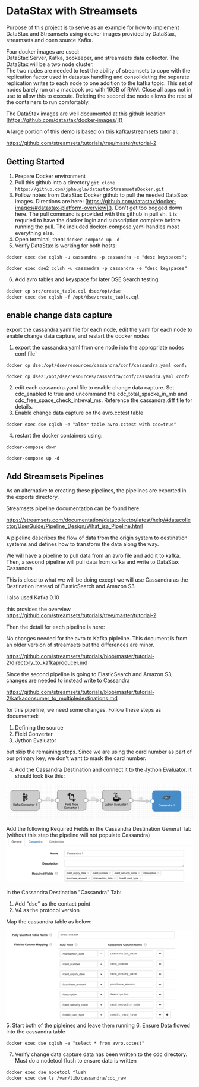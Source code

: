 # DataStax with Streamsets
Purpose of this project is to serve as an example for how to implement DataStax and Streamsets using docker images provided by DataStax, streamsets and open source Kafka.

Four docker images  are used:   
DataStax Server, Kafka, zookeeper, and streamsets data collector. The DataStax will be a two node cluster.  
The two nodes are needed to test the ability of streamsets to cope with the replication factor used in datastax handling and consolidating the separate replication writes to each node to one addition to the kafka topic.
This set of nodes barely run on a macbook pro with 16GB of RAM.  Close all apps not in use to allow this to execute.  Deleting the second dse node allows the rest of the containers to run comfortably.  

The DataStax images are well documented at this github location  [https://github.com/datastax/docker-images/]()

A large portion of this demo is based on this kafka/streamsets tutorial:

https://github.com/streamsets/tutorials/tree/master/tutorial-2

## Getting Started
1. Prepare Docker environment
2. Pull this github into a directory  `git clone https://github.com/jphaugla/datastaxStreamsetsDocker.git`
3. Follow notes from DataStax Docker github to pull the needed DataStax images.  Directions are here:  [https://github.com/datastax/docker-images/#datastax-platform-overview]().  Don't get too bogged down here.  The pull command is provided with this github in pull.sh. It is requried to have the docker login and subscription complete before running the pull.  The included docker-compose.yaml handles most everything else.
4. Open terminal, then: `docker-compose up -d`
5. Verify DataStax is working for both hosts:
```
docker exec dse cqlsh -u cassandra -p cassandra -e "desc keyspaces";
```
```
docker exec dse2 cqlsh -u cassandra -p cassandra -e "desc keyspaces"
```
6. Add avro tables and keyspace for later DSE Search testing:
```
docker cp src/create_table.cql dse:/opt/dse
docker exec dse cqlsh -f /opt/dse/create_table.cql
```

## enable change data capture

export the cassandra.yaml file for each node, edit the yaml for each node to enable change data capture, and restart the docker nodes

1. export the cassandra.yaml from one node into the appropriate nodes conf file`
```
docker cp dse:/opt/dse/resources/cassandra/conf/cassandra.yaml conf;
```
```
docker cp dse2:/opt/dse/resources/cassandra/conf/cassandra.yaml conf2
```
2. edit each cassandra.yaml file to enable change data capture.  Set cdc_enabled to true and uncommand the cdc_total_spacke_in_mb and cdc_free_space_check_intreval_ms.  Reference the cassandra.diff file for details.
3. Enable change data capture on the avro.cctest table
```
docker exec dse cqlsh -e "alter table avro.cctest with cdc=true"
```
4. restart the docker containers using:
```
docker-compose down
```
```
docker-compose up -d
```

## Add Streamsets Pipelines

As an alternative to creating these pipelines, the pipelines are exported in the exports directory.

Streamsets pipeline documentation can be found here:

https://streamsets.com/documentation/datacollector/latest/help/#datacollector/UserGuide/Pipeline_Design/What_isa_Pipeline.html

A pipeline describes the flow of data from the origin system to destination systems and defines how to transform the data along the way.

We will have a pipeline to pull data from an avro file and add it to kafka.  Then, a second pipeline will pull data from kafka and write to DataStax Cassandra

This is close to what we will be doing except we will use Cassandra as the Destination instead of ElasticSearch and Amazon S3.

I also used Kafka 0.10

this provides the overview
https://github.com/streamsets/tutorials/tree/master/tutorial-2

Then the detail for each pipeline is here:

No changes needed for the avro to Kafka pipleline.  This document is from an older version of streamsets but the differences are minor.

https://github.com/streamsets/tutorials/blob/master/tutorial-2/directory_to_kafkaproducer.md


Since the second pipeline is going to ElasticSearch and Amazon S3, changes are needed to instead write to Cassandra

https://github.com/streamsets/tutorials/blob/master/tutorial-2/kafkaconsumer_to_multipledestinations.md

for this pipeline, we need some changes.  Follow these steps as documented:

1. Defining the source
2. Field Converter
3. Jython Evaluator

but skip the remaining steps.  Since we are using the card number as part of our primary key, we don't want to mask the card number.

4. Add the Cassandra Destination and connect it to the Jython Evaluator.  It should look like this:

![Streamsets Pipeline](README.photos/StreamsetsCassandraPipeline.png)

Add the following Required Fields in the Cassandra Destination General Tab (without this step the pipeline will not populate Cassandra)
![Streamsets Pipeline](README.photos/StreamsetsCassandraRequired.png)

In the Cassandra Destination "Cassandra" Tab:
1. Add "dse" as the contact point
2. V4 as the protocol version

Map the cassandra table as below:

![Streamsets Pipeline](README.photos/StreamsetsCassandraColumns.png)
5. Start both of the pipleines and leave them running
6. Ensure Data flowed into the cassandra table
```
docker exec dse cqlsh -e "select * from avro.cctest"
```
7. Verify change data capture data has been written to the cdc directory.  Must do a nodetool flush to ensure data is written
```
docker exec dse nodetool flush
docker exec dse ls /var/lib/cassandra/cdc_raw
```

